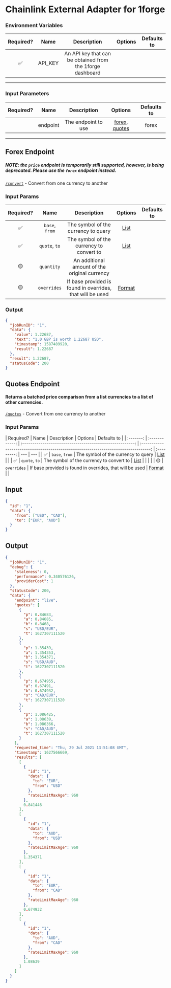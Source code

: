 # Chainlink External Adapter for 1forge

### Environment Variables

| Required? |  Name   |                        Description                        | Options | Defaults to |
| :-------: | :-----: | :-------------------------------------------------------: | :-----: | :---------: |
|    ✅     | API_KEY | An API key that can be obtained from the 1forge dashboard |         |             |

---

### Input Parameters

| Required? |   Name   |     Description     |                       Options                        | Defaults to |
| :-------: | :------: | :-----------------: | :--------------------------------------------------: | :---------: |
|           | endpoint | The endpoint to use | [forex](#Forex-Endpoint), [quotes](#Quotes-Endpoint) |    forex    |

---

## Forex Endpoint

##### NOTE: the `price` endpoint is temporarily still supported, however, is being deprecated. Please use the `forex` endpoint instead.

[`/convert`](https://1forge.com/api#convert) - Convert from one currency to another

### Input Params

| Required? |      Name      |                        Description                        |                                       Options                                        | Defaults to |
| :-------: | :------------: | :-------------------------------------------------------: | :----------------------------------------------------------------------------------: | :---------: |
|    ✅     | `base`, `from` |            The symbol of the currency to query            |                       [List](https://1forge.com/currency-list)                       |             |
|    ✅     | `quote`, `to`  |         The symbol of the currency to convert to          |                       [List](https://1forge.com/currency-list)                       |             |
|    🟡     |   `quantity`   |       An additional amount of the original currency       |                                                                                      |             |
|    🟡     |  `overrides`   | If base provided is found in overrides, that will be used | [Format](../../core/bootstrap/src/lib/external-adapter/overrides/presetSymbols.json) |             |

### Output

```json
{
  "jobRunID": "1",
  "data": {
    "value": 1.22687,
    "text": "1.0 GBP is worth 1.22687 USD",
    "timestamp": 1587489920,
    "result": 1.22687
  },
  "result": 1.22687,
  "statusCode": 200
}
```

## Quotes Endpoint

#### Returns a batched price comparison from a list currencies to a list of other currencies.

[`/quotes`](https://1forge.com/api#quotes) - Convert from one currency to another

### Input Params

| Required? |      Name      |                        Description                        |                                       Options                                        | Defaults to |
| :-------: | :------------: | :-------------------------------------------------------: | :----------------------------------------------------------------------------------: | :---------: | --- | --- |
|    ✅     | `base`, `from` |            The symbol of the currency to query            |                       [List](https://1forge.com/currency-list)                       |             |
|    ✅     | `quote`, `to`  |         The symbol of the currency to convert to          |                       [List](https://1forge.com/currency-list)                       |             |     |     |
|    🟡     |  `overrides`   | If base provided is found in overrides, that will be used | [Format](../../core/bootstrap/src/lib/external-adapter/overrides/presetSymbols.json) |             |

## Input

```json
{
  "id": "1",
  "data": {
    "from": ["USD", "CAD"],
    "to": ["EUR", "AUD"]
  }
}
```

## Output

```json
{
  "jobRunID": "1",
  "debug": {
    "staleness": 0,
    "performance": 0.340576126,
    "providerCost": 1
  },
  "statusCode": 200,
  "data": {
    "endpoint": "live",
    "quotes": [
      {
        "p": 0.84683,
        "a": 0.84685,
        "b": 0.8468,
        "s": "USD/EUR",
        "t": 1627307111520
      },
      {
        "p": 1.35439,
        "a": 1.354353,
        "b": 1.354371,
        "s": "USD/AUD",
        "t": 1627307111520
      },
      {
        "p": 0.674955,
        "a": 0.67491,
        "b": 0.674932,
        "s": "CAD/EUR",
        "t": 1627307111520
      },
      {
        "p": 1.086425,
        "a": 1.08639,
        "b": 1.086366,
        "s": "CAD/AUD",
        "t": 1627307111520
      }
    ],
    "requested_time": "Thu, 29 Jul 2021 13:51:08 GMT",
    "timestamp": 1627566669,
    "results": [
      [
        {
          "id": "1",
          "data": {
            "to": "EUR",
            "from": "USD"
          },
          "rateLimitMaxAge": 960
        },
        0.841446
      ],
      [
        {
          "id": "1",
          "data": {
            "to": "AUD",
            "from": "USD"
          },
          "rateLimitMaxAge": 960
        },
        1.354371
      ],
      [
        {
          "id": "1",
          "data": {
            "to": "EUR",
            "from": "CAD"
          },
          "rateLimitMaxAge": 960
        },
        0.674932
      ],
      [
        {
          "id": "1",
          "data": {
            "to": "AUD",
            "from": "CAD"
          },
          "rateLimitMaxAge": 960
        },
        1.08639
      ]
    ]
  }
}
```
